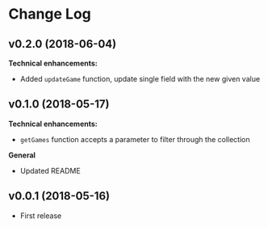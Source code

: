 # Change Log

## v0.2.0 (2018-06-04)
**Technical enhancements:**
- Added `updateGame` function, update single field with the new given value

## v0.1.0 (2018-05-17)
**Technical enhancements:**
- `getGames` function accepts a parameter to filter through the collection

**General**
- Updated README

## v0.0.1 (2018-05-16)
- First release
